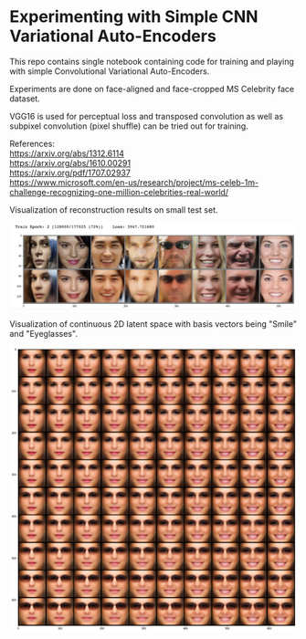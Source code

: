 # Experimenting with Simple CNN Variational Auto-Encoders

This repo contains single notebook containing code for training 
and playing with simple Convolutional Variational Auto-Encoders. 

Experiments are done on face-aligned and face-cropped MS Celebrity face dataset.

VGG16 is used for perceptual loss and transposed convolution as well as subpixel convolution
(pixel shuffle) can be tried out for training. 

References:<br />
https://arxiv.org/abs/1312.6114<br />
https://arxiv.org/abs/1610.00291<br />
https://arxiv.org/pdf/1707.02937<br />
https://www.microsoft.com/en-us/research/project/ms-celeb-1m-challenge-recognizing-one-million-celebrities-real-world/

Visualization of reconstruction results on small test set.

![Alt text](reconstructions.png "Reconstruction Results")

Visualization of continuous 2D latent space with basis vectors being "Smile" and "Eyeglasses". 

![Alt text](2D_manifold.png "Reconstruction Results")
